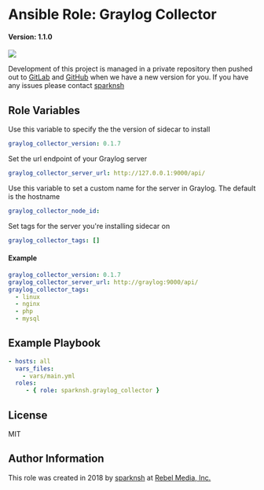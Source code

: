 # Ansible Role: Graylog Collector

#### Version: 1.1.0

[![](https://img.shields.io/badge/role-sparknsh.graylog_collector-blue.svg)](https://galaxy.ansible.com/sparknsh/graylog_collector)

Development of this project is managed in a private repository then pushed out to [GitLab](https://gitlab.com/sparknsh/ansible-role-graylog-collector) and [GitHub](https://github.com/sparknsh/ansible-role-graylog-collector) when we have a new version for you. If you have any issues please contact [sparknsh](https://www.sparknsh.com/contact?type=issue&name=ansible-role-graylog-collector)

## Role Variables

Use this variable to specify the the version of sidecar to install

```yaml
graylog_collector_version: 0.1.7
```

Set the url endpoint of your Graylog server

```yaml
graylog_collector_server_url: http://127.0.0.1:9000/api/
```

Use this variable to set a custom name for the server in Graylog. The default is the hostname

```yaml
graylog_collector_node_id:
```

Set tags for the server you're installing sidecar on

```yaml
graylog_collector_tags: []
```

#### Example

```yaml
graylog_collector_version: 0.1.7
graylog_collector_server_url: http://graylog:9000/api/
graylog_collector_tags:
  - linux
  - nginx
  - php
  - mysql
```

## Example Playbook

```yaml
- hosts: all
  vars_files:
    - vars/main.yml
  roles:
     - { role: sparknsh.graylog_collector }
```

## License

MIT

## Author Information

This role was created in 2018 by [sparknsh](https://www.sparknsh.com) at [Rebel Media, Inc.](https://www.rebelmedia.io/)
